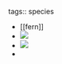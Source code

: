 tags:: species

- [[fern]]
- ![](https://jade-gentle-pony-196.mypinata.cloud/ipfs/bafkreievgy7aq3enlvwt2wd47qjfoewr2tsbgtwgyoxpkzijjmzqfdgary)
- ![](https://jade-gentle-pony-196.mypinata.cloud/ipfs/bafybeicp7uo4d75orozahbvwljekieto77z2y64q5m5zfoipkglbkezpzq)
-